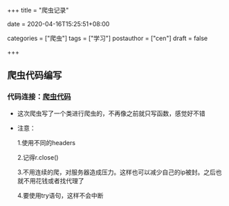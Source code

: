 +++
title = "爬虫记录"

date = 2020-04-16T15:25:51+08:00

categories = ["爬虫"]
tags = ["学习"]
postauthor = ["cen"]
draft = false

+++

## 爬虫代码编写

### 代码连接：<a href="https://github.com/yqyao/SSD_Pytorch" target="_blank">爬虫代码</a>

* 这次爬虫写了一个类进行爬虫的，不再像之前就只写函数，感觉好不错

* 注意：

  1.使用不同的headers
  
  2.记得r.close()
  
  3.不用连续的爬，对服务器造成压力。这样也可以减少自己的ip被封。之后也就不用花钱或者找代理了
  
  4.要使用try语句，这样不会中断
